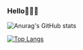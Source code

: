 ### Hello👩🏻‍💻

![Anurag's GitHub stats](https://github-readme-stats.vercel.app/api?username=karin0216&show_icons=true&theme=buefy)


[![Top Langs](https://github-readme-stats.vercel.app/api/top-langs/?username=karin0216)](https://github.com/anuraghazra/github-readme-stats)



<!--
**karin0216/karin0216** is a ✨ _special_ ✨ repository because its `README.md` (this file) appears on your GitHub profile.

Here are some ideas to get you started:

- 🔭 I’m currently working on ...
- 🌱 I’m currently learning ...
- 👯 I’m looking to collaborate on ...
- 🤔 I’m looking for help with ...
- 💬 Ask me about ...
- 📫 How to reach me: ...
- 😄 Pronouns: ...
- ⚡ Fun fact: ...
-->

